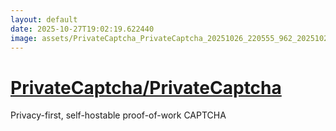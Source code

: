 ```yaml
---
layout: default
date: 2025-10-27T19:02:19.622440
image: assets/PrivateCaptcha_PrivateCaptcha_20251026_220555_962_20251027_001303_1d4b03--20251027T011309672--cropped.png
---
```


# [PrivateCaptcha/PrivateCaptcha](https://github.com/PrivateCaptcha/PrivateCaptcha/)

Privacy-first, self-hostable proof-of-work CAPTCHA
